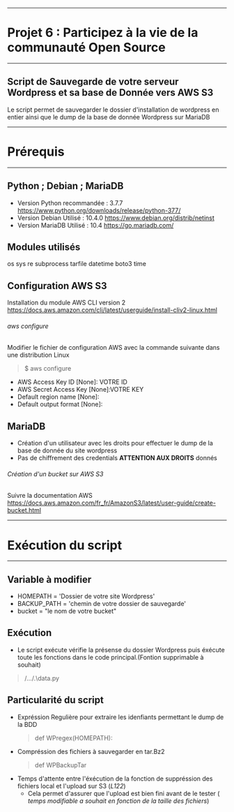 __________________________________________________________________
# Projet 6 : Participez à la vie de la communauté Open Source    #
__________________________________________________________________

## Script de Sauvegarde de votre serveur Wordpress et sa base de Donnée vers AWS S3 #

Le script permet de sauvegarder le dossier d'installation de wordpress en entier ainsi que le dump de la base de donnée Wordpress sur MariaDB

__________________________________________________________________
# Prérequis                                                      #
__________________________________________________________________

## Python ; Debian ; MariaDB
- Version Python recommandée : 3.7.7   https://www.python.org/downloads/release/python-377/
- Version Debian Utilisé     : 10.4.0  https://www.debian.org/distrib/netinst
- Version MariaDB Utilisé    : 10.4    https://go.mariadb.com/

## Modules utilisés    
 os
 sys
 re
 subprocess
 tarfile
 datetime
 boto3
 time 
 
## Configuration AWS S3
Installation du module AWS CLI version 2 https://docs.aws.amazon.com/cli/latest/userguide/install-cliv2-linux.html

###### aws configure
Modifier le fichier de configuration AWS avec la commande suivante dans une distribution Linux
> $ aws configure 

- AWS Access Key ID [None]: VOTRE ID
- AWS Secret Access Key [None]:VOTRE KEY
- Default region name [None]: 
- Default output format [None]: 

## MariaDB
- Création d'un utilisateur avec les droits pour effectuer le dump de la base de donnée du site wordpress
- Pas de chiffrement des credentials __ATTENTION AUX DROITS__ donnés

###### Création d'un bucket sur AWS S3

Suivre la documentation AWS https://docs.aws.amazon.com/fr_fr/AmazonS3/latest/user-guide/create-bucket.html 

__________________________________________________________________
# Exécution du script                                                  #
__________________________________________________________________

## Variable à modifier 

- HOMEPATH = 'Dossier de votre site Wordpress'
- BACKUP_PATH = 'chemin de votre dossier de sauvegarde'
- bucket = "le nom de votre bucket"

## Exécution
- Le script exécute vérifie la présense du dossier Wordpress puis éxécute toute les fonctions dans le code principal.(Fontion supprimable à souhait)
> /.../.\data.py

## Particularité du script


  - Expréssion Regulière pour extraire les idenfiants permettant le dump de la BDD
    > def WPregex(HOMEPATH):
  - Compréssion des fichiers à sauvegarder en tar.Bz2
    > def WPBackupTar
  - Temps d'attente entre l'éxécution de la fonction de suppréssion des fichiers local et l'upload sur S3 (*L122*)
    - Cela permet d'assurer que l'upload est bien fini avant de le tester ( *temps modifiable a souhait en fonction de la taille         des fichiers*)
      



